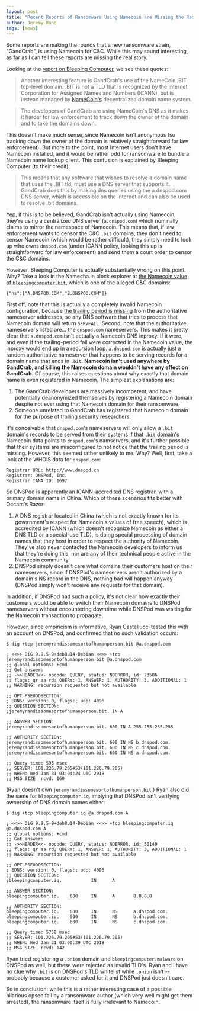 ```yaml
---
layout: post
title: "Recent Reports of Ransomware Using Namecoin are Missing the Real Story"
author: Jeremy Rand
tags: [News]
---
```


Some reports are making the rounds that a new ransomware strain, "GandCrab", is using Namecoin for C&C.  While this may sound interesting, as far as I can tell these reports are missing the real story.

Looking at the [report on Bleeping Computer](https://www.bleepingcomputer.com/news/security/gandcrab-ransomware-distributed-by-exploit-kits-appends-gdcb-extension/), we see these quotes:

> Another interesting feature is GandCrab's use of the NameCoin .BIT top-level domain.  .BIT is not a TLD that is recognized by the Internet Corporation for Assigned Names and Numbers (ICANN), but is instead managed by [NameCoin's](https://namecoin.org/) decentralized domain name system.

> The developers of GandCrab are using NameCoin's DNS as it makes it harder for law enforcement to track down the owner of the domain and to take the domains down.

This doesn't make much sense, since Namecoin isn't anonymous (so tracking down the owner of the domain is relatively straightforward for law enforcement).  But more to the point, most Internet users don't have Namecoin installed, and it would be rather odd for ransomware to bundle a Namecoin name lookup client.  This confusion is explained by Bleeping Computer (to their credit):

> This means that any software that wishes to resolve a domain name that uses the .BIT tld, must use a DNS server that supports it. GandCrab does this by making dns queries using the a.dnspod.com DNS server, which is accessible on the Internet and can also  be used to resolve .bit domains.

Yep, if this is to be believed, GandCrab isn't actually using Namecoin, they're using a centralized DNS server (`a.dnspod.com`) which nominally claims to mirror the namespace of Namecoin.  This means that, if law enforcement wants to censor the C&C `.bit` domains, they don't need to censor Namecoin (which would be rather difficult), they simply need to look up who owns `dnspod.com` (under ICANN policy, looking this up is straightforward for law enforcement) and send them a court order to censor the C&C domains.

However, Bleeping Computer is actually substantially wrong on this point.  Why?  Take a look in the Namecha.in block explorer at [the Namecoin value of `bleepingcomputer.bit`](https://namecha.in/name/d/bleepingcomputer), which is one of the alleged C&C domains:

~~~
{"ns":["A.DNSPOD.COM","B.DNSPOD.COM"]}
~~~

First off, note that this is actually a completely invalid Namecoin configuration, because [the trailing period is missing](https://help.directadmin.com/item.php?id=541) from the authoritative nameserver addresses, so any DNS software that tries to process that Namecoin domain will return `SERVFAIL`.  Second, note that the authoritative nameservers listed are... the `dnspod.com` nameservers.  This makes it pretty clear that `a.dnspod.com` isn't actually a Namecoin DNS inproxy.  If it were, and even if the trailing-period fail were corrected in the Namecoin value, the inproxy would end up in a recursion loop.  `a.dnspod.com` is actually just a random authoritative nameserver that happens to be serving records for a domain name that ends in `.bit`.  **Namecoin isn't used anywhere by GandCrab, and killing the Namecoin domain wouldn't have any effect on GandCrab.**  Of course, this raises questions about why exactly that domain name is even registered in Namecoin.  The simplest explanations are:

1. The GandCrab developers are massively incompetent, and have potentially deanonymized themselves by registering a Namecoin domain despite not ever using that Namecoin domain for their ransomware.
2. Someone unrelated to GandCrab has registered that Namecoin domain for the purpose of trolling security researchers.

It's conceivable that `dnspod.com`'s nameservers will only allow a `.bit` domain's records to be served from their systems if that `.bit` domain's Namecoin data points to `dnspod.com`'s namservers, and it's further possible that their systems are misconfigured to not notice that the trailing period is missing.  However, this seemed rather unlikely to me.  Why?  Well, first, take a look at the WHOIS data for `dnspod.com`:

~~~
Registrar URL: http://www.dnspod.cn
Registrar: DNSPod, Inc.
Registrar IANA ID: 1697
~~~

So DNSPod is apparently an ICANN-accredited DNS registrar, with a primary domain name in China.  Which of these scenarios fits better with Occam's Razor:

1. A DNS registrar located in China (which is not exactly known for its government's respect for Namecoin's values of free speech), which is accredited by ICANN (which doesn't recognize Namecoin as either a DNS TLD or a special-use TLD), is doing special processing of domain names that they host in order to respect the authority of Namecoin.  They've also never contacted the Namecoin developers to inform us that they're doing this, nor are any of their technical people active in the Namecoin community.
2. DNSPod simply doesn't care what domains their customers host on their nameservers, since if DNSPod's nameservers aren't authorized by a domain's NS record in the DNS, nothing bad will happen anyway (DNSPod simply won't receive any requests for that domain).

In addition, if DNSPod had such a policy, it's not clear how exactly their customers would be able to switch their Namecoin domains to DNSPod nameservers without encountering downtime while DNSPod was waiting for the Namecoin transaction to propagate.

However, since empiricism is informative, Ryan Castellucci tested this with an account on DNSPod, and confirmed that no such validation occurs:

~~~
$ dig +tcp jeremyrandissomesortofhumanperson.bit @a.dnspod.com

; <<>> DiG 9.9.5-9+deb8u14-Debian <<>> +tcp jeremyrandissomesortofhumanperson.bit @a.dnspod.com
;; global options: +cmd
;; Got answer:
;; ->>HEADER<<- opcode: QUERY, status: NOERROR, id: 23586
;; flags: qr aa rd; QUERY: 1, ANSWER: 1, AUTHORITY: 3, ADDITIONAL: 1
;; WARNING: recursion requested but not available

;; OPT PSEUDOSECTION:
; EDNS: version: 0, flags:; udp: 4096
;; QUESTION SECTION:
;jeremyrandissomesortofhumanperson.bit. IN A

;; ANSWER SECTION:
jeremyrandissomesortofhumanperson.bit. 600 IN A 255.255.255.255

;; AUTHORITY SECTION:
jeremyrandissomesortofhumanperson.bit. 600 IN NS b.dnspod.com.
jeremyrandissomesortofhumanperson.bit. 600 IN NS c.dnspod.com.
jeremyrandissomesortofhumanperson.bit. 600 IN NS a.dnspod.com.

;; Query time: 595 msec
;; SERVER: 101.226.79.205#53(101.226.79.205)
;; WHEN: Wed Jan 31 03:04:24 UTC 2018
;; MSG SIZE  rcvd: 160
~~~

(Ryan doesn't own `jeremyrandissomesortofhumanperson.bit`.)  Ryan also did the same for `bleepingcomputer.iq`, implying that DNSPod isn't verifying ownership of DNS domain names either:

~~~
$ dig +tcp bleepingcomputer.iq @a.dnspod.com A

; <<>> DiG 9.9.5-9+deb8u14-Debian <<>> +tcp bleepingcomputer.iq @a.dnspod.com A
;; global options: +cmd
;; Got answer:
;; ->>HEADER<<- opcode: QUERY, status: NOERROR, id: 50149
;; flags: qr aa rd; QUERY: 1, ANSWER: 1, AUTHORITY: 3, ADDITIONAL: 1
;; WARNING: recursion requested but not available

;; OPT PSEUDOSECTION:
; EDNS: version: 0, flags:; udp: 4096
;; QUESTION SECTION:
;bleepingcomputer.iq.           IN      A

;; ANSWER SECTION:
bleepingcomputer.iq.    600     IN      A       8.8.8.8

;; AUTHORITY SECTION:
bleepingcomputer.iq.    600     IN      NS      a.dnspod.com.
bleepingcomputer.iq.    600     IN      NS      b.dnspod.com.
bleepingcomputer.iq.    600     IN      NS      c.dnspod.com.

;; Query time: 5758 msec
;; SERVER: 101.226.79.205#53(101.226.79.205)
;; WHEN: Wed Jan 31 03:00:39 UTC 2018
;; MSG SIZE  rcvd: 142
~~~

Ryan tried registering a `.onion` domain and `bleepingcomputer.malware` on DNSPod as well, but these were rejected as invalid TLD's.  Ryan and I have no clue why `.bit` is on DNSPod's TLD whitelist while `.onion` isn't -- probably because a customer asked for it and DNSPod just doesn't care.

So in conclusion: while this is a rather interesting case of a possible hilarious opsec fail by a ransomware author (which very well might get them arrested), the ransomware itself is fully irrelevant to Namecoin.
